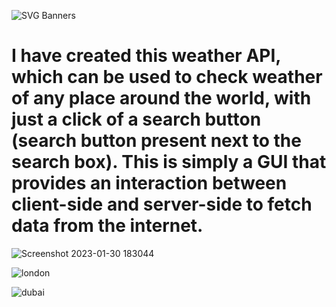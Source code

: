 ![SVG Banners](https://svg-banners.vercel.app/api?type=glitch&text1=Weather_API&width=1200&height=200)

# I have created this weather API, which can be used to check weather of any place around the world, with just a click of a search button (search button present next to the search box). This is simply a GUI that provides an interaction between client-side and server-side to fetch data from the internet.


![Screenshot 2023-01-30 183044](https://user-images.githubusercontent.com/96367023/215486064-ba94bfa5-1ff9-4a71-a871-e478f80478cc.png)

![london](https://user-images.githubusercontent.com/96367023/215486091-5ecda88c-86b8-404a-b72d-106b0fa716ca.png)

![dubai](https://user-images.githubusercontent.com/96367023/215486105-886bbf8c-4925-43b0-b9c4-4b35a0979891.png)

